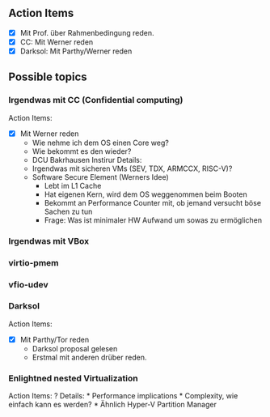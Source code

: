 ## Action Items
- [X] Mit Prof. über Rahmenbedingung reden.
- [X] CC: Mit Werner reden
- [X] Darksol: Mit Parthy/Werner reden

## Possible topics
###  Irgendwas mit CC (Confidential computing)
Action Items:
- [X] Mit Werner reden
	* Wie nehme ich dem OS einen Core weg?
	* Wie bekommt es den wieder?
	* DCU Bakrhausen Instirur
Details:
	* Irgendwas mit sicheren VMs (SEV, TDX, ARMCCX, RISC-V)?
	* Software Secure Element (Werners Idee)
		- Lebt im L1 Cache
		- Hat eigenen Kern, wird dem OS weggenommen beim Booten
		- Bekommt an Performance Counter mit, ob jemand versucht böse Sachen zu tun
		- Frage: Was ist minimaler HW Aufwand um sowas zu ermöglichen
 
### Irgendwas mit VBox
### virtio-pmem
### vfio-udev
### Darksol
Action Items:
- [X] Mit Parthy/Tor reden
	- Darksol proposal gelesen
	- Erstmal mit anderen drüber reden.
### Enlightned nested Virtualization
Action Items:
	?
Details:
	* Performance implications
	* Complexity, wie einfach kann es werden?
	* Ähnlich Hyper-V Partition Manager